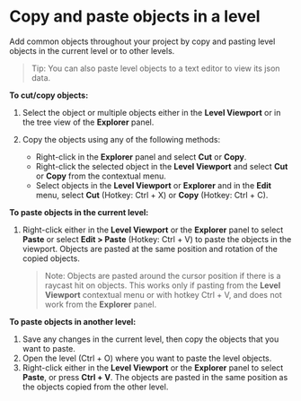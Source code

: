 # Copy and paste objects in a level

Add common objects throughout your project by copy and pasting level objects in the current level or to other levels.

>Tip: You can also paste level objects to a text editor to view its json data.

**To cut/copy objects:**

1. Select the object or multiple objects either in the **Level Viewport** or in the tree view of the **Explorer** panel.
2. Copy the objects using any of the following methods:

	-	Right-click in the **Explorer** panel and select **Cut** or **Copy**.
	-	Right-click the selected object in the **Level Viewport** and select **Cut** or **Copy** from the contextual menu.
	-	Select objects in the **Level Viewport** or **Explorer** and in the **Edit** menu, select **Cut** (Hotkey: Ctrl + X) or **Copy** (Hotkey: Ctrl + C).

**To paste objects in the current level:**

1. Right-click either in the **Level Viewport** or the **Explorer** panel to select **Paste** or select **Edit > Paste** (Hotkey: Ctrl + V) to paste the objects in the viewport. Objects are pasted at the same position and rotation of the copied objects.

	>Note: Objects are pasted around the cursor position if there is a raycast hit on objects. This works only if pasting from the **Level Viewport** contextual menu or with hotkey Ctrl + V, and does not work from the **Explorer** panel.

 **To paste objects in another level:**

1. Save any changes in the current level, then copy the objects that you want to paste.
2. Open the level (Ctrl + O) where you want to paste the level objects.
3. Right-click either in the **Level Viewport** or the **Explorer** panel to select **Paste**, or press **Ctrl + V**. The objects are pasted in the same position as the objects copied from the other level.
